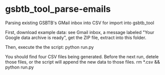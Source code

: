 # gsbtb_tool_parse-emails
Parsing existing GSBTB's GMail inbox into CSV for import into gsbtb_tool

First, download example data: see Gmail inbox, a message labeled "Your Google data archive is ready", get the ZIP file, extract into this folder.

Then, execute the the script:
   python run.py

You should find four CSV files being generated.
Before the next run, detele those files, or the script will append the new data to those files.
   rm *.csv && python run.py
